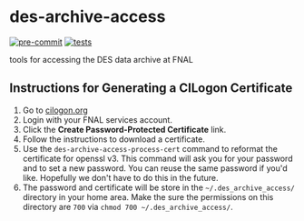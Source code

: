# des-archive-access
[![pre-commit](https://github.com/des-science/des-archive-access/actions/workflows/pre-commit.yml/badge.svg)](https://github.com/des-science/des-archive-access/actions/workflows/pre-commit.yml) [![tests](https://github.com/des-science/des-archive-access/actions/workflows/tests.yml/badge.svg)](https://github.com/des-science/des-archive-access/actions/workflows/tests.yml)

tools for accessing the DES data archive at FNAL

## Instructions for Generating a CILogon Certificate

1. Go to [cilogon.org](https://cilogon.org/)
2. Login with your FNAL services account.
3. Click the **Create Password-Protected Certificate** link.
4. Follow the instructions to download a certificate.
5. Use the `des-archive-access-process-cert` command to reformat the certificate for openssl v3. This command will ask you for your password and to set a new password. You can reuse the same password if you'd like. Hopefully we don't have to do this in the future.
6. The password and certificate will be store in the `~/.des_archive_access/` directory in your home area. Make the sure the permissions on this directory are `700` via `chmod 700 ~/.des_archive_access/`.
